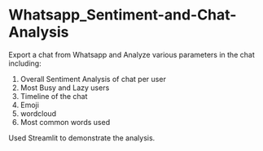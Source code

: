 # Whatsapp_Sentiment-and-Chat-Analysis

Export a chat from Whatsapp and Analyze various parameters in the chat including:
1) Overall Sentiment Analysis of chat per user
2) Most Busy and Lazy users
3) Timeline of the chat
4) Emoji
5) wordcloud
6) Most common words used

Used Streamlit to demonstrate the analysis.
